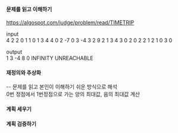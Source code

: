 #### 문제를 읽고 이해하기
https://algospot.com/judge/problem/read/TIMETRIP

input</br>
4
2 2
0 1 1
0 1 3
4 4
0 2 -7
0 3 -4
3 2 9
2 1 3
4 3
0 2 0
2 2 1
2 1 0
3 0


output</br>
1 3
-4 8
0 INFINITY
UNREACHABLE
 
#### 재정의와 추상화<br>
-- 문제를 읽고 본인이 이해하기 쉬운 방식으로 해석<br>
0번 정점에서 1번정점으로 가는 양의 최대값, 음의 최대값 계산

#### 계획 세우기<br>


#### 계획 검증하기
